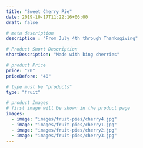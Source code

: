 ```yaml
---
title: "Sweet Cherry Pie"
date: 2019-10-17T11:22:16+06:00
draft: false

# meta description
description : "From July 4th through Thanksgiving"

# Product Short Description
shortDescription: "Made with bing cherries"

# product Price
price: "20"
priceBefore: "40"

# type must be "products"
type: "fruit"

# product Images
# first image will be shown in the product page
images:
  - image: "images/fruit-pies/cherry4.jpg"
  - image: "images/fruit-pies/cherry1.jpg"
  - image: "images/fruit-pies/cherry2.jpg"
  - image: "images/fruit-pies/cherry3.jpg"
---
```


